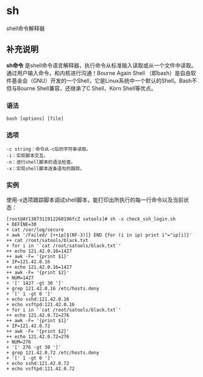 sh
===

shell命令解释器

## 补充说明

**sh命令** 是shell命令语言解释器，执行命令从标准输入读取或从一个文件中读取。通过用户输入命令，和内核进行沟通！Bourne Again Shell （即bash）是自由软件基金会（GNU）开发的一个Shell，它是Linux系统中一个默认的Shell。Bash不但与Bourne Shell兼容，还继承了C Shell、Korn Shell等优点。

###  语法

```shell
bash [options] [file]
```

###  选项

```shell
-c string：命令从-c后的字符串读取。
-i：实现脚本交互。
-n：进行shell脚本的语法检查。
-x：实现shell脚本逐条语句的跟踪。
```

###  实例

使用-x选项跟踪脚本调试shell脚本，能打印出所执行的每一行命令以及当前状态：

```shell
[root@AY1307311912260196fcZ satools]# sh -x check_ssh_login.sh
+ DEFINE=30
+ cat /var/log/secure
+ awk '/Failed/ {++ip[$(NF-3)]} END {for (i in ip) print i"="ip[i]}'
++ cat /root/satools/black.txt
+ for i in '`cat /root/satools/black.txt`'
++ echo 121.42.0.16=1427
++ awk -F= '{print $1}'
+ IP=121.42.0.16
++ echo 121.42.0.16=1427
++ awk -F= '{print $2}'
+ NUM=1427
+ '[' 1427 -gt 30 ']'
+ grep 121.42.0.16 /etc/hosts.deny
+ '[' 1 -gt 0 ']'
+ echo sshd:121.42.0.16
+ echo vsftpd:121.42.0.16
+ for i in '`cat /root/satools/black.txt`'
++ echo 121.42.0.72=276
++ awk -F= '{print $1}'
+ IP=121.42.0.72
++ awk -F= '{print $2}'
++ echo 121.42.0.72=276
+ NUM=276
+ '[' 276 -gt 30 ']'
+ grep 121.42.0.72 /etc/hosts.deny
+ '[' 1 -gt 0 ']'
+ echo sshd:121.42.0.72
+ echo vsftpd:121.42.0.72
```


<!-- Linux命令行搜索引擎：https://jaywcjlove.github.io/linux-command/ -->